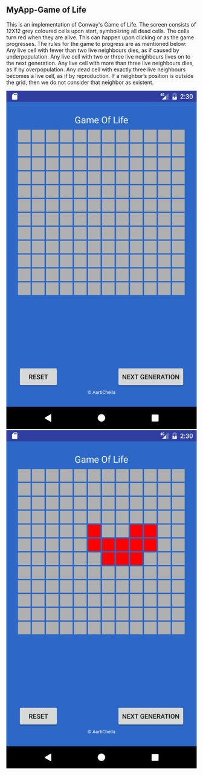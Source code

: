 ## MyApp-Game of Life 
This is an implementation of Conway's Game of Life. 
The screen consists of 12X12 grey coloured cells upon start, symbolizing all dead cells.
The cells turn red when they are alive. This can happen upon clicking or as the game progresses.
The rules for the game to progress are as mentioned below:
  	Any live cell with fewer than two live neighbours dies, as if caused by underpopulation.
	Any live cell with two or three live neighbours lives on to the next generation.
	Any live cell with more than three live neighbours dies, as if by overpopulation.
	Any dead cell with exactly three live neighbours becomes a live cell, as if by reproduction.
  	If a neighbor’s position is outside the grid, then we do not consider that neighbor as existent.
	
![](Screenshot1.png?raw=true)
![](Screenshot2.png?raw=true)
